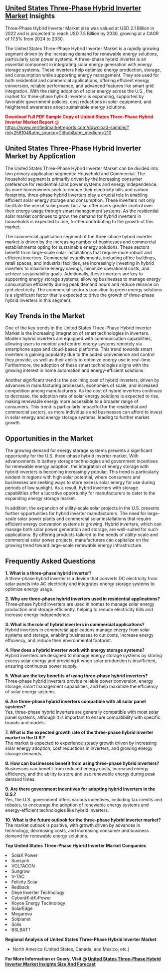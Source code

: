 <h2><a href="https://www.verifiedmarketreports.com/download-sample/?rid=258104&amp;utm_source=Github&amp;utm_medium=210" target="_blank">United States Three-Phase Hybrid Inverter Market</a> Insights</h2><p>Three-Phase Hybrid Inverter Market size was valued at USD 2.1 Billion in 2022 and is projected to reach USD 7.5 Billion by 2030, growing at a CAGR of 17.5% from 2024 to 2030.</p><p><p>The United States Three-Phase Hybrid Inverter Market is a rapidly growing segment driven by the increasing demand for renewable energy solutions, particularly solar power systems. A three-phase hybrid inverter is an essential component in integrating solar energy generation with energy storage systems. These inverters help optimize energy production, storage, and consumption while supporting energy management. They are used for both residential and commercial applications, offering efficient energy conversion, reliable performance, and advanced features like smart grid integration. With the rising adoption of solar energy across the U.S., the market for three-phase hybrid inverters is expanding, supported by favorable government policies, cost reductions in solar equipment, and heightened awareness about sustainable energy solutions.<p><span class=""><span style="color: #ff0000;"><strong>Download Full PDF Sample Copy of United States Three-Phase Hybrid Inverter Market Report</strong> @ </span><a href="https://www.verifiedmarketreports.com/download-sample/?rid=258104&amp;utm_source=Github&amp;utm_medium=210" target="_blank">https://www.verifiedmarketreports.com/download-sample/?rid=258104&amp;utm_source=Github&amp;utm_medium=210</a></span></p></p><h2>United States Three-Phase Hybrid Inverter Market by Application</h2><p>The United States Three-Phase Hybrid Inverter Market can be divided into two primary application segments: Household and Commercial. The household segment is primarily driven by the increasing consumer preference for residential solar power systems and energy independence. As more homeowners seek to reduce their electricity bills and carbon footprints, three-phase hybrid inverters play a crucial role in enabling efficient solar energy storage and consumption. These inverters not only facilitate the use of solar power but also offer users greater control over their energy usage through smart management systems. As the residential solar market continues to grow, the demand for hybrid inverters in households is expected to rise, further contributing to the growth of this market.<p>The commercial application segment of the three-phase hybrid inverter market is driven by the increasing number of businesses and commercial establishments opting for sustainable energy solutions. These sectors benefit from large-scale solar installations that require more robust and efficient inverters. Commercial establishments, including office buildings, retail spaces, and industrial facilities, are increasingly investing in hybrid inverters to maximize energy savings, minimize operational costs, and achieve sustainability goals. Additionally, these inverters are key to supporting energy storage systems, allowing businesses to manage energy consumption efficiently during peak demand hours and reduce reliance on grid electricity. The commercial sector's transition to green energy solutions is a significant factor that is expected to drive the growth of three-phase hybrid inverters in this segment.<h2>Key Trends in the Market</h2><p>One of the key trends in the United States Three-Phase Hybrid Inverter Market is the increasing integration of smart technologies in inverters. Modern hybrid inverters are equipped with communication capabilities, allowing users to monitor and control energy systems remotely via smartphone apps and cloud-based platforms. This trend towards smart inverters is gaining popularity due to the added convenience and control they provide, as well as their ability to optimize energy use in real-time. Furthermore, the adoption of these smart technologies aligns with the growing interest in home automation and energy-efficient solutions.<p>Another significant trend is the declining cost of hybrid inverters, driven by advances in manufacturing processes, economies of scale, and increased competition among manufacturers. As the cost of hybrid inverters continues to decrease, the adoption rate of solar energy solutions is expected to rise, making renewable energy more accessible to a broader range of consumers. This trend is particularly impactful for the residential and commercial sectors, as more individuals and businesses can afford to invest in solar energy and energy storage systems, leading to further market growth.<h2>Opportunities in the Market</h2><p>The growing demand for energy storage systems presents a significant opportunity for the U.S. three-phase hybrid inverter market. With advancements in battery storage technologies and government incentives for renewable energy adoption, the integration of energy storage with hybrid inverters is becoming increasingly popular. This trend is particularly evident in regions with high solar potential, where consumers and businesses are seeking ways to store excess solar energy for use during periods of low sunlight. As a result, hybrid inverters with storage capabilities offer a lucrative opportunity for manufacturers to cater to the expanding energy storage market.<p>In addition, the expansion of utility-scale solar projects in the U.S. presents further opportunities for hybrid inverter manufacturers. The need for large-scale solar power plants and commercial solar installations that require efficient energy conversion systems is growing. Hybrid inverters, which can manage both solar power generation and storage, are well-suited for such applications. By offering products tailored to the needs of utility-scale and commercial solar power projects, manufacturers can capitalize on the growing trend toward large-scale renewable energy infrastructure.<h2>Frequently Asked Questions</h2><p><strong>1. What is a three-phase hybrid inverter?</strong><br> A three-phase hybrid inverter is a device that converts DC electricity from solar panels into AC electricity and integrates energy storage systems to optimize energy usage.</p><p><strong>2. Why are three-phase hybrid inverters used in residential applications?</strong><br> Three-phase hybrid inverters are used in homes to manage solar energy production and storage efficiently, helping to reduce electricity bills and increase energy independence.</p><p><strong>3. What is the role of hybrid inverters in commercial applications?</strong><br> Hybrid inverters in commercial applications manage energy from solar systems and storage, enabling businesses to cut costs, increase energy efficiency, and reduce their environmental footprint.</p><p><strong>4. How does a hybrid inverter work with energy storage systems?</strong><br> Hybrid inverters are designed to manage energy storage systems by storing excess solar energy and providing it when solar production is insufficient, ensuring continuous power supply.</p><p><strong>5. What are the key benefits of using three-phase hybrid inverters?</strong><br> Three-phase hybrid inverters provide reliable power conversion, energy storage, smart management capabilities, and help maximize the efficiency of solar energy systems.</p><p><strong>6. Are three-phase hybrid inverters compatible with all solar panel systems?</strong><br> Yes, three-phase hybrid inverters are generally compatible with most solar panel systems, although it is important to ensure compatibility with specific brands and models.</p><p><strong>7. What is the expected growth rate of the three-phase hybrid inverter market in the U.S.?</strong><br> The market is expected to experience steady growth driven by increasing solar energy adoption, cost reductions in inverters, and growing energy storage demands.</p><p><strong>8. How can businesses benefit from using three-phase hybrid inverters?</strong><br> Businesses can benefit from reduced energy costs, increased energy efficiency, and the ability to store and use renewable energy during peak demand times.</p><p><strong>9. Are there government incentives for adopting hybrid inverters in the U.S.?</strong><br> Yes, the U.S. government offers various incentives, including tax credits and rebates, to encourage the adoption of renewable energy systems and energy-efficient technologies like hybrid inverters.</p><p><strong>10. What is the future outlook for the three-phase hybrid inverter market?</strong><br> The market outlook is positive, with growth driven by advances in technology, decreasing costs, and increasing consumer and business demand for renewable energy solutions.</p></p><p><strong>Top United States Three-Phase Hybrid Inverter Market Companies</strong></p><div data-test-id=""><p><li>SolaX Power</li><li> Sunsynk</li><li> VOLTACON</li><li> Sungrow</li><li> V-TAC</li><li> Felicity Solar</li><li> Redback</li><li> Deye Inverter Technology</li><li> Cyberâ€‹â€‹Power</li><li> Koyoe Energy Technology</li><li> SolarEdge</li><li> Megarevo</li><li> Solplanet</li><li> Solis</li><li> BSLBATT</li></p><div><strong>Regional Analysis of&nbsp;United States Three-Phase Hybrid Inverter Market</strong></div><ul><li dir="ltr"><p dir="ltr">North America&nbsp;(United States, Canada, and Mexico, etc.)</p></li></ul><p><strong>For More Information or Query, Visit @&nbsp;</strong><strong><a href="https://www.verifiedmarketreports.com/product/three-phase-hybrid-inverter-market/?utm_source=Github&amp;utm_medium=210" target="_blank">United States Three-Phase Hybrid Inverter Market Insights Size And Forecast</a></strong></p></div>

